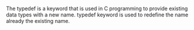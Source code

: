 The typedef is a keyword that is used in C programming to provide existing data types with a new name. typedef keyword is used to redefine the name already the existing name.
